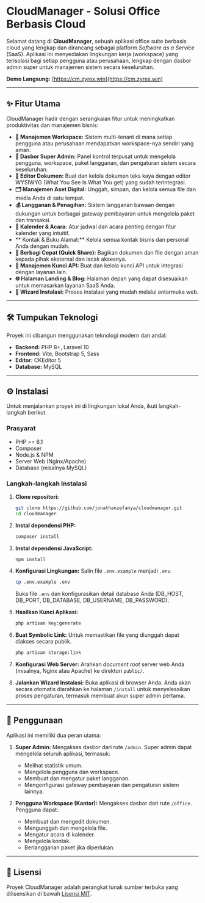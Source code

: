 # CloudManager - Solusi Office Berbasis Cloud

Selamat datang di **CloudManager**, sebuah aplikasi office suite berbasis cloud yang lengkap dan dirancang sebagai platform *Software as a Service* (SaaS). Aplikasi ini menyediakan lingkungan kerja (workspace) yang terisolasi bagi setiap pengguna atau perusahaan, lengkap dengan dasbor admin super untuk manajemen sistem secara keseluruhan.

**Demo Langsung:** [https://cm.zyrex.win](https://cm.zyrex.win)

-----

## ✨ Fitur Utama

CloudManager hadir dengan serangkaian fitur untuk meningkatkan produktivitas dan manajemen bisnis:

  * **🏢 Manajemen Workspace:** Sistem multi-tenant di mana setiap pengguna atau perusahaan mendapatkan workspace-nya sendiri yang aman.
  * **👑 Dasbor Super Admin:** Panel kontrol terpusat untuk mengelola pengguna, workspace, paket langganan, dan pengaturan sistem secara keseluruhan.
  * **📄 Editor Dokumen:** Buat dan kelola dokumen teks kaya dengan editor WYSIWYG (What You See Is What You get) yang sudah terintegrasi.
  * **🗂️ Manajemen Aset Digital:** Unggah, simpan, dan kelola semua file dan media Anda di satu tempat.
  * **💰 Langganan & Penagihan:** Sistem langganan bawaan dengan dukungan untuk berbagai gateway pembayaran untuk mengelola paket dan transaksi.
  * **📅 Kalender & Acara:** Atur jadwal dan acara penting dengan fitur kalender yang intuitif.
  * \*\* Kontak & Buku Alamat:\*\* Kelola semua kontak bisnis dan personal Anda dengan mudah.
  * **🔗 Berbagi Cepat (Quick Share):** Bagikan dokumen dan file dengan aman kepada pihak eksternal dan lacak aksesnya.
  * **🔑 Manajemen Kunci API:** Buat dan kelola kunci API untuk integrasi dengan layanan lain.
  * **🌐 Halaman Landing & Blog:** Halaman depan yang dapat disesuaikan untuk memasarkan layanan SaaS Anda.
  * **🚀 Wizard Instalasi:** Proses instalasi yang mudah melalui antarmuka web.

-----

## 🛠️ Tumpukan Teknologi

Proyek ini dibangun menggunakan teknologi modern dan andal:

  * **Backend:** PHP 8+, Laravel 10
  * **Frontend:** Vite, Bootstrap 5, Sass
  * **Editor:** CKEditor 5
  * **Database:** MySQL

-----

## ⚙️ Instalasi

Untuk menjalankan proyek ini di lingkungan lokal Anda, ikuti langkah-langkah berikut.

### Prasyarat

  * PHP \>= 8.1
  * Composer
  * Node.js & NPM
  * Server Web (Nginx/Apache)
  * Database (misalnya MySQL)

### Langkah-langkah Instalasi

1.  **Clone repositori:**

    ```sh
    git clone https://github.com/jonathanzefanya/cloudmanager.git
    cd cloudmanager
    ```

2.  **Instal dependensi PHP:**

    ```sh
    composer install
    ```

3.  **Instal dependensi JavaScript:**

    ```sh
    npm install
    ```

4.  **Konfigurasi Lingkungan:**
    Salin file `.env.example` menjadi `.env`.

    ```sh
    cp .env.example .env
    ```

    Buka file `.env` dan konfigurasikan detail database Anda (DB\_HOST, DB\_PORT, DB\_DATABASE, DB\_USERNAME, DB\_PASSWORD).

5.  **Hasilkan Kunci Aplikasi:**

    ```sh
    php artisan key:generate
    ```

6.  **Buat Symbolic Link:**
    Untuk memastikan file yang diunggah dapat diakses secara publik.

    ```sh
    php artisan storage:link
    ```

7.  **Konfigurasi Web Server:**
    Arahkan *document root* server web Anda (misalnya, Nginx atau Apache) ke direktori `public/`.

8.  **Jalankan Wizard Instalasi:**
    Buka aplikasi di browser Anda. Anda akan secara otomatis diarahkan ke halaman `/install` untuk menyelesaikan proses pengaturan, termasuk membuat akun super admin pertama.

-----

## 🚀 Penggunaan

Aplikasi ini memiliki dua peran utama:

1.  **Super Admin:** Mengakses dasbor dari rute `/admin`. Super admin dapat mengelola seluruh aplikasi, termasuk:

      * Melihat statistik umum.
      * Mengelola pengguna dan workspace.
      * Membuat dan mengatur paket langganan.
      * Mengonfigurasi gateway pembayaran dan pengaturan sistem lainnya.

2.  **Pengguna Workspace (Kantor):** Mengakses dasbor dari rute `/office`. Pengguna dapat:

      * Membuat dan mengedit dokumen.
      * Mengunggah dan mengelola file.
      * Mengatur acara di kalender.
      * Mengelola kontak.
      * Berlangganan paket jika diperlukan.

-----

## 📄 Lisensi

Proyek CloudManager adalah perangkat lunak sumber terbuka yang dilisensikan di bawah [Lisensi MIT](https://opensource.org/licenses/MIT).
